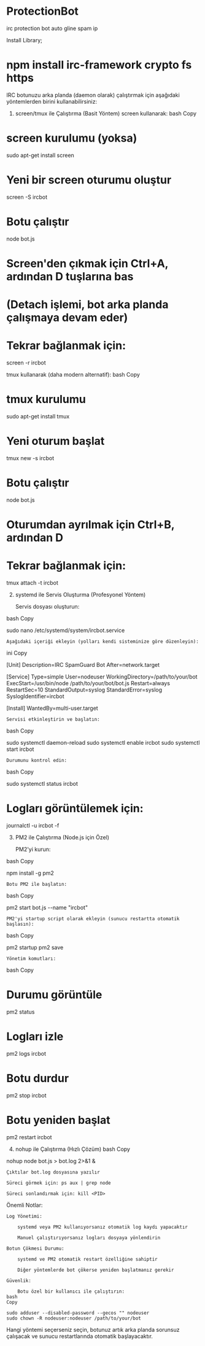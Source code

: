# ProtectionBot
irc protection bot auto gline spam ip 

Install Library;


# npm install irc-framework crypto fs https


IRC botunuzu arka planda (daemon olarak) çalıştırmak için aşağıdaki yöntemlerden birini kullanabilirsiniz:
1. screen/tmux ile Çalıştırma (Basit Yöntem)
screen kullanarak:
bash
Copy

# screen kurulumu (yoksa)
sudo apt-get install screen

# Yeni bir screen oturumu oluştur
screen -S ircbot

# Botu çalıştır
node bot.js

# Screen'den çıkmak için Ctrl+A, ardından D tuşlarına bas
# (Detach işlemi, bot arka planda çalışmaya devam eder)

# Tekrar bağlanmak için:
screen -r ircbot

tmux kullanarak (daha modern alternatif):
bash
Copy

# tmux kurulumu
sudo apt-get install tmux

# Yeni oturum başlat
tmux new -s ircbot

# Botu çalıştır
node bot.js

# Oturumdan ayrılmak için Ctrl+B, ardından D
# Tekrar bağlanmak için:
tmux attach -t ircbot

2. systemd ile Servis Oluşturma (Profesyonel Yöntem)

    Servis dosyası oluşturun:

bash
Copy

sudo nano /etc/systemd/system/ircbot.service

    Aşağıdaki içeriği ekleyin (yolları kendi sisteminize göre düzenleyin):

ini
Copy

[Unit]
Description=IRC SpamGuard Bot
After=network.target

[Service]
Type=simple
User=nodeuser
WorkingDirectory=/path/to/your/bot
ExecStart=/usr/bin/node /path/to/your/bot/bot.js
Restart=always
RestartSec=10
StandardOutput=syslog
StandardError=syslog
SyslogIdentifier=ircbot

[Install]
WantedBy=multi-user.target

    Servisi etkinleştirin ve başlatın:

bash
Copy

sudo systemctl daemon-reload
sudo systemctl enable ircbot
sudo systemctl start ircbot

    Durumunu kontrol edin:

bash
Copy

sudo systemctl status ircbot
# Logları görüntülemek için:
journalctl -u ircbot -f

3. PM2 ile Çalıştırma (Node.js için Özel)

    PM2'yi kurun:

bash
Copy

npm install -g pm2

    Botu PM2 ile başlatın:

bash
Copy

pm2 start bot.js --name "ircbot"

    PM2'yi startup script olarak ekleyin (sunucu restartta otomatik başlasın):

bash
Copy

pm2 startup
pm2 save

    Yönetim komutları:

bash
Copy

# Durumu görüntüle
pm2 status

# Logları izle
pm2 logs ircbot

# Botu durdur
pm2 stop ircbot

# Botu yeniden başlat
pm2 restart ircbot

4. nohup ile Çalıştırma (Hızlı Çözüm)
bash
Copy

nohup node bot.js > bot.log 2>&1 &

    Çıktılar bot.log dosyasına yazılır

    Süreci görmek için: ps aux | grep node

    Süreci sonlandırmak için: kill <PID>

Önemli Notlar:

    Log Yönetimi:

        systemd veya PM2 kullanıyorsanız otomatik log kaydı yapacaktır

        Manuel çalıştırıyorsanız logları dosyaya yönlendirin

    Botun Çökmesi Durumu:

        systemd ve PM2 otomatik restart özelliğine sahiptir

        Diğer yöntemlerde bot çökerse yeniden başlatmanız gerekir

    Güvenlik:

        Botu özel bir kullanıcı ile çalıştırın:
    bash
    Copy

    sudo adduser --disabled-password --gecos "" nodeuser
    sudo chown -R nodeuser:nodeuser /path/to/your/bot

Hangi yöntemi seçerseniz seçin, botunuz artık arka planda sorunsuz çalışacak ve sunucu restartlarında otomatik başlayacaktır.
